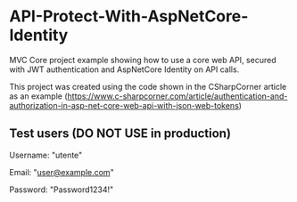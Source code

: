 # API-Protect-With-AspNetCore-Identity
MVC Core project example showing how to use a core web API, secured with JWT authentication and AspNetCore Identity on API calls.

This project was created using the code shown in the CSharpCorner article as an example (https://www.c-sharpcorner.com/article/authentication-and-authorization-in-asp-net-core-web-api-with-json-web-tokens)


## Test users (DO NOT USE in production)
Username: "utente"

Email: "user@example.com"

Password: "Password1234!"
